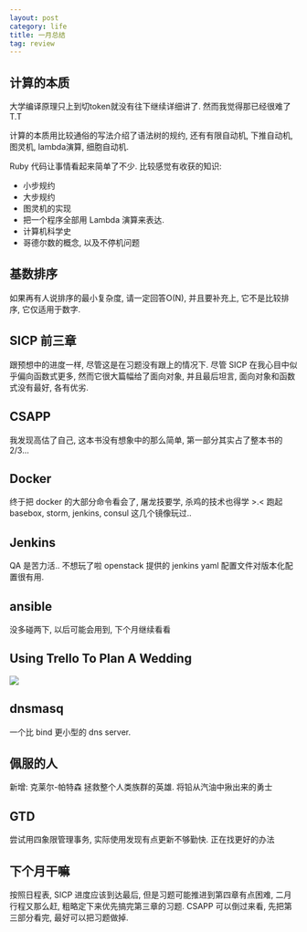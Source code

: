 ```yaml
---
layout: post
category: life
title: 一月总结
tag: review
---
```


## 计算的本质

大学编译原理只上到切token就没有往下继续详细讲了.
然而我觉得那已经很难了 T.T

计算的本质用比较通俗的写法介绍了语法树的规约,
还有有限自动机, 下推自动机, 图灵机, lambda演算, 细胞自动机.

Ruby 代码让事情看起来简单了不少.
比较感觉有收获的知识:

* 小步规约
* 大步规约
* 图灵机的实现
* 把一个程序全部用 Lambda 演算来表达.
* 计算机科学史
* 哥德尔数的概念, 以及不停机问题

## 基数排序

如果再有人说排序的最小复杂度, 请一定回答O(N),
并且要补充上, 它不是比较排序, 它仅适用于数字.


## SICP 前三章

跟预想中的进度一样, 尽管这是在习题没有跟上的情况下.
尽管 SICP 在我心目中似乎偏向函数式更多,
然而它很大篇幅给了面向对象, 并且最后坦言, 面向对象和函数式没有最好, 各有优劣.

## CSAPP

我发现高估了自己, 这本书没有想象中的那么简单, 第一部分其实占了整本书的2/3...

## Docker

终于把 docker 的大部分命令看会了,
屠龙技要学, 杀鸡的技术也得学 >.<
跑起 basebox, storm, jenkins, consul 这几个镜像玩过..

## Jenkins

QA 是苦力活.. 不想玩了啦
openstack 提供的 jenkins yaml 配置文件对版本化配置很有用.

## ansible

没多碰两下, 以后可能会用到, 下个月继续看看

## Using Trello To Plan A Wedding

![](/images/2015/trello-wedding-1.png)

## dnsmasq

一个比 bind 更小型的 dns server.

## 佩服的人

新增: 克莱尔-帕特森
拯救整个人类族群的英雄.
将铅从汽油中揪出来的勇士

## GTD

尝试用四象限管理事务, 实际使用发现有点更新不够勤快.
正在找更好的办法


## 下个月干嘛

按照日程表, SICP 进度应该到达最后, 但是习题可能推进到第四章有点困难,
二月行程又那么赶, 粗略定下来优先搞完第三章的习题.
CSAPP 可以倒过来看, 先把第三部分看完, 最好可以把习题做掉.
